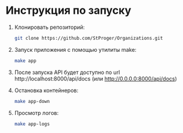 # Инструкция по запуску

1. Клонировать репозиторий:

   ```bash
   git clone https://github.com/StProger/Organizations.git

2. Запуск приложения с помощью утилиты make:

    ```bash
    make app

3. После запуска API будет доступно по url http://localhost:8000/api/docs (или http://0.0.0.0:8000/api/docs)

4. Остановка контейнеров:
    ```bash
    make app-down

5. Просмотр логов:  
    ```bash
    make app-logs
